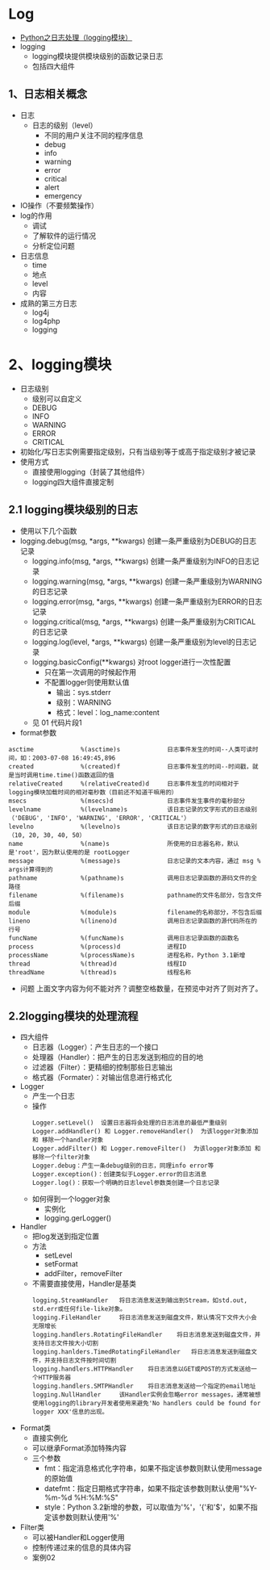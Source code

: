 # Log
- [Python之日志处理（logging模块）](https://www.cnblogs.com/yyds/p/6901864.html)
- logging
    - logging模块提供模块级别的函数记录日志
    - 包括四大组件
## 1、日志相关概念
- 日志
    - 日志的级别（level）
        - 不同的用户关注不同的程序信息
        - debug
        - info
        - warning
        - error
        - critical
        - alert
        - emergency
- IO操作（不要频繁操作）
- log的作用
    - 调试
    - 了解软件的运行情况
    - 分析定位问题
- 日志信息
    - time
    - 地点
    - level
    - 内容
- 成熟的第三方日志
    - log4j
    - log4php
    - logging
# 2、logging模块
- 日志级别
    - 级别可以自定义
    - DEBUG
    - INFO
    - WARNING
    - ERROR
    - CRITICAL
- 初始化/写日志实例需要指定级别，只有当级别等于或高于指定级别才被记录
- 使用方式
    - 直接使用logging（封装了其他组件）
    - logging四大组件直接定制
## 2.1 logging模块级别的日志
- 使用以下几个函数
- logging.debug(msg, *args, **kwargs)           创建一条严重级别为DEBUG的日志记录
    - logging.info(msg, *args, **kwargs) 	    创建一条严重级别为INFO的日志记录
    - logging.warning(msg, *args, **kwargs) 	创建一条严重级别为WARNING的日志记录
    - logging.error(msg, *args, **kwargs) 	    创建一条严重级别为ERROR的日志记录
    - logging.critical(msg, *args, **kwargs) 	创建一条严重级别为CRITICAL的日志记录
    - logging.log(level, *args, **kwargs) 	    创建一条严重级别为level的日志记录
    - logging.basicConfig(**kwargs) 	        对root logger进行一次性配置
        - 只在第一次调用的时候起作用
        - 不配置logger则使用默认值
            - 输出：sys.stderr
            - 级别：WARNING
            - 格式：level：log_name:content
    - 见 01 代码片段1
- format参数
```
asctime             %(asctime)s             日志事件发生的时间--人类可读时间，如：2003-07-08 16:49:45,896
created             %(created)f             日志事件发生的时间--时间戳，就是当时调用time.time()函数返回的值
relativeCreated     %(relativeCreated)d     日志事件发生的时间相对于logging模块加载时间的相对毫秒数（目前还不知道干嘛用的）
msecs               %(msecs)d               日志事件发生事件的毫秒部分
levelname           %(levelname)s           该日志记录的文字形式的日志级别（'DEBUG', 'INFO', 'WARNING', 'ERROR', 'CRITICAL'）
levelno             %(levelno)s             该日志记录的数字形式的日志级别（10, 20, 30, 40, 50）
name                %(name)s                所使用的日志器名称，默认是'root'，因为默认使用的是 rootLogger
message             %(message)s             日志记录的文本内容，通过 msg % args计算得到的
pathname            %(pathname)s            调用日志记录函数的源码文件的全路径
filename            %(filename)s            pathname的文件名部分，包含文件后缀
module              %(module)s              filename的名称部分，不包含后缀
lineno              %(lineno)d              调用日志记录函数的源代码所在的行号
funcName            %(funcName)s            调用日志记录函数的函数名
process             %(process)d             进程ID
processName         %(processName)s         进程名称，Python 3.1新增
thread              %(thread)d              线程ID
threadName          %(thread)s              线程名称 
```
- 问题 上面文字内容为何不能对齐？调整空格数量，在预览中对齐了则对齐了。
## 2.2logging模块的处理流程
- 四大组件
    - 日志器（Logger）：产生日志的一个接口
    - 处理器（Handler）：把产生的日志发送到相应的目的地
    - 过滤器（Filter）：更精细的控制那些日志输出
    - 格式器（Formater）：对输出信息进行格式化
- Logger
    - 产生一个日志
    - 操作
        ```
        Logger.setLevel()  设置日志器将会处理的日志消息的最低严重级别
        Logger.addHandler() 和 Logger.removeHandler()  为该logger对象添加 和 移除一个handler对象
        Logger.addFilter() 和 Logger.removeFilter()  为该logger对象添加 和 移除一个filter对象
        Logger.debug：产生一条debug级别的日志，同理info error等
        Logger.exception()：创建类似于Logger.error的日志消息
        Logger.log()：获取一个明确的日志level参数类创建一个日志记录
        ```
    - 如何得到一个logger对象
        - 实例化
        - logging.gerLogger()
- Handler
    - 把log发送到指定位置
    - 方法
        - setLevel
        - setFormat
        - addFilter，removeFilter
    - 不需要直接使用，Handler是基类
        ```
        logging.StreamHandler 	将日志消息发送到输出到Stream，如std.out, std.err或任何file-like对象。
        logging.FileHandler 	将日志消息发送到磁盘文件，默认情况下文件大小会无限增长
        logging.handlers.RotatingFileHandler 	将日志消息发送到磁盘文件，并支持日志文件按大小切割
        logging.hanlders.TimedRotatingFileHandler 	将日志消息发送到磁盘文件，并支持日志文件按时间切割
        logging.handlers.HTTPHandler 	将日志消息以GET或POST的方式发送给一个HTTP服务器
        logging.handlers.SMTPHandler 	将日志消息发送给一个指定的email地址
        logging.NullHandler 	该Handler实例会忽略error messages，通常被想使用logging的library开发者使用来避免'No handlers could be found for logger XXX'信息的出现。

        ```
- Format类
    - 直接实例化
    - 可以继承Format添加特殊内容
    - 三个参数
        - fmt：指定消息格式化字符串，如果不指定该参数则默认使用message的原始值
        - datefmt：指定日期格式字符串，如果不指定该参数则默认使用"%Y-%m-%d %H:%M:%S"
        - style：Python 3.2新增的参数，可以取值为'%'，'{'和'$'，如果不指定该参数则默认使用'%'
- Filter类
    - 可以被Handler和Logger使用
    - 控制传递过来的信息的具体内容
    - 案例02
























